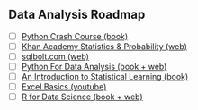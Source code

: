 ## Data Analysis Roadmap
- [ ] [Python Crash Course (book)](https://drive.google.com/file/d/1weVNHru7CiVw2tJvnMkv1BYxlHZCLnit/view?usp=sharing)
- [ ] [Khan Academy Statistics & Probability (web)](https://www.khanacademy.org/math/statistics-probability)
- [ ] [sqlbolt.com (web)](https://sqlbolt.com/)
- [ ] [Python For Data Analysis (book + web)](https://wesmckinney.com/book/)
- [ ] [An Introduction to Statistical Learning (book)](https://www.statlearning.com/)
- [ ] [Excel Basics (youtube)](https://youtube.com/playlist?list=PLrRPvpgDmw0n34OMHeS94epMaX_Y8Tu1k&si=DI0jX32aBFtQ8OZa)
- [ ] [R for Data Science (book + web)](https://r4ds.hadley.nz/)
